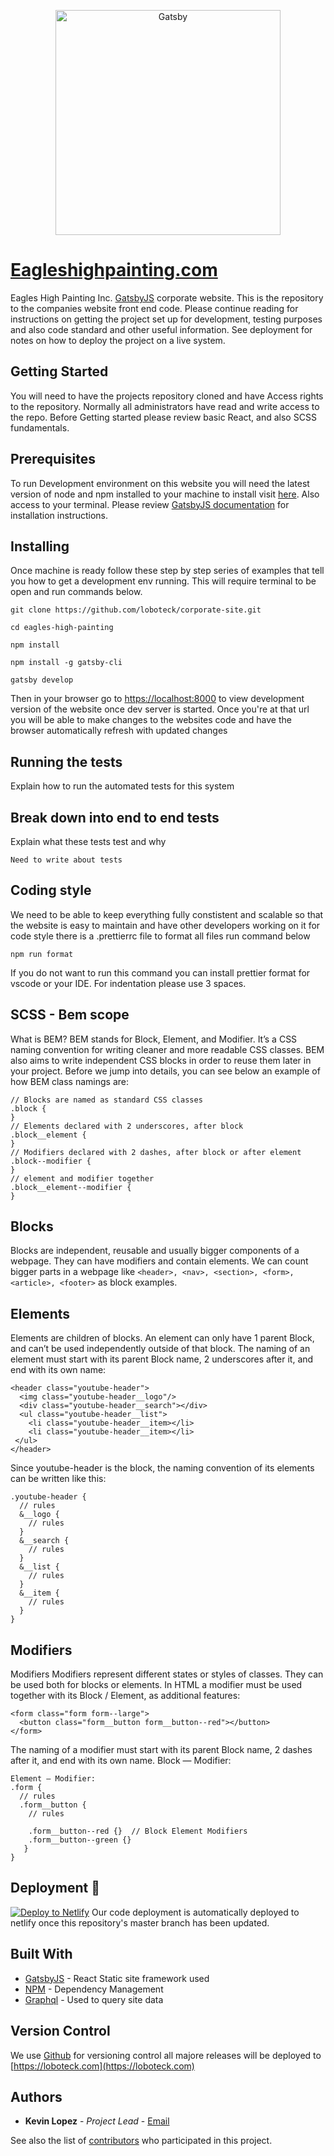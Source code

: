 <p align="center">
  <a href="https://www.gatsbyjs.org">
    <img alt="Gatsby" src="" width="360" />
  </a>
<p>

# [Eagleshighpainting.com](https://eagleshighpainting.com)

Eagles High Painting Inc. [GatsbyJS](https://www.gatsbyjs.org/) corporate website. This is the repository to the companies website front end code. Please continue reading for instructions on getting the project set up for development, testing purposes and also code standard and other useful information. See deployment for notes on how to deploy the project on a live system.

## Getting Started

You will need to have the projects repository cloned and have Access rights to the repository. Normally all administrators have read and write access to the repo. Before Getting started please review basic React, and also SCSS fundamentals.

## Prerequisites

To run Development environment on this website you will need the latest version of node and npm installed to your machine to install visit [here](https://www.webucator.com/how-to/how-install-nodejs-on-mac.cfm). Also access to your terminal. Please review [GatsbyJS documentation](https://www.gatsbyjs.org/docs/) for installation instructions.

## Installing

Once machine is ready follow these step by step series of examples that tell you how to get a development env running. This will require terminal to be open and run commands below.

```
git clone https://github.com/loboteck/corporate-site.git
```

```
cd eagles-high-painting
```

```
npm install
```

```
npm install -g gatsby-cli
```

```
gatsby develop
```

Then in your browser go to [https://localhost:8000](https://localhost:8000) to view development version of the website once dev server is started. Once you're at that url you will be able to make changes to the websites code and have the browser automatically refresh with updated changes

## Running the tests

Explain how to run the automated tests for this system

## Break down into end to end tests

Explain what these tests test and why

```
Need to write about tests
```

## Coding style

We need to be able to keep everything fully constistent and scalable so that the website is easy to maintain and have other developers working on it for code style there is a .prettierrc file to format all files run command below

```
npm run format
```

If you do not want to run this command you can install prettier format for vscode or your IDE. For indentation please use 3 spaces. 

## SCSS - Bem scope

What is BEM?
BEM stands for Block, Element, and Modifier. It’s a CSS naming convention for writing cleaner and more readable CSS classes.
BEM also aims to write independent CSS blocks in order to reuse them later in your project.
Before we jump into details, you can see below an example of how BEM class namings are:

```
// Blocks are named as standard CSS classes
.block {
}
// Elements declared with 2 underscores, after block
.block__element {
}
// Modifiers declared with 2 dashes, after block or after element
.block--modifier {
}
// element and modifier together
.block__element--modifier {
}
```

## Blocks
Blocks are independent, reusable and usually bigger components of a webpage. They can have modifiers and contain elements.
We can count bigger parts in a webpage like ```<header>, <nav>, <section>, <form>, <article>, <footer>``` as block examples.

## Elements
Elements are children of blocks. An element can only have 1 parent Block, and can’t be used independently outside of that block.
The naming of an element must start with its parent Block name, 2 underscores after it, and end with its own name:

```
<header class="youtube-header">
  <img class="youtube-header__logo"/>
  <div class="youtube-header__search"></div>
  <ul class="youtube-header__list">
    <li class="youtube-header__item></li>
    <li class="youtube-header__item></li>
 </ul>
</header>
```
Since youtube-header is the block, the naming convention of its elements can be written like this:

```
.youtube-header {
  // rules
  &__logo {
    // rules
  }
  &__search {
    // rules
  }
  &__list {
    // rules
  }
  &__item {
    // rules
  }
}
```

## Modifiers 
Modifiers
Modifiers represent different states or styles of classes. They can be used both for blocks or elements.
In HTML a modifier must be used together with its Block / Element, as additional features:

```
<form class="form form--large">
  <button class="form__button form__button--red"></button>
</form>
```
The naming of a modifier must start with its parent Block name, 2 dashes after it, and end with its own name.
Block — Modifier:

```
Element — Modifier:
.form {
  // rules
  .form__button {
    // rules
    
    .form__button--red {}  // Block Element Modifiers
    .form__button--green {}
   }
}
```

## Deployment 💫

[![Deploy to Netlify](https://www.netlify.com/img/deploy/button.svg)](https://app.netlify.com/sites/loboteck/overview)
Our code deployment is automatically deployed to netlify once this repository's master branch has been updated.

## Built With

* [GatsbyJS](https://www.gatsbyjs.org/) - React Static site framework used
* [NPM](https://www.npmjs.com/get-npm) - Dependency Management
* [Graphql](https://graphql.org/) - Used to query site data

## Version Control

We use [Github](http://github.com/) for versioning control all majore releases will be deployed to [https://loboteck.com](https://loboteck.com) 

## Authors

* **Kevin Lopez** - *Project Lead* - [Email](lopezkevin175@gmail.com)

See also the list of [contributors](https://github.com/loboteck/corporate-site/graphs/contributors) who participated in this project.
